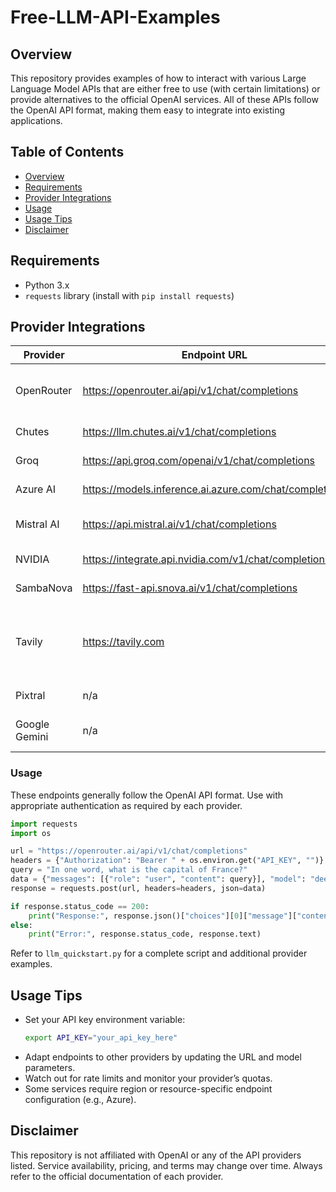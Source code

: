 # Free-LLM-API-Examples

## Overview

This repository provides examples of how to interact with various Large Language Model APIs that are either free to use (with certain limitations) or provide alternatives to the official OpenAI services. All of these APIs follow the OpenAI API format, making them easy to integrate into existing applications.

## Table of Contents
- [Overview](#overview)
- [Requirements](#requirements)
- [Provider Integrations](#provider-integrations)
- [Usage](#usage)
- [Usage Tips](#usage-tips)
- [Disclaimer](#disclaimer)


## Requirements

- Python 3.x
- `requests` library (install with `pip install requests`)

## Provider Integrations

| Provider     | Endpoint URL                                           | Notes                                  | Example                                              |
|--------------|--------------------------------------------------------|----------------------------------------|------------------------------------------------------|
| OpenRouter   | https://openrouter.ai/api/v1/chat/completions         | Provides access to multiple models     | [Python REST Example](rest.py)                       |
| Chutes       | https://llm.chutes.ai/v1/chat/completions             | Free tier available                    | [Chutes Example](https://github.com/eniompw/Chutes-API/blob/main/rest.py) |
| Groq         | https://api.groq.com/openai/v1/chat/completions       | Known for fast inference               | [Groq Example](https://github.com/eniompw/GroqGPT/blob/main/rest.py)    |
| Azure AI     | https://models.inference.ai.azure.com/chat/completions | Microsoft's AI services                                                          |
| Mistral AI   | https://api.mistral.ai/v1/chat/completions            | Offers various Mistral models          | [Mistral Example](https://github.com/eniompw/Mistral/blob/main/rest.py) |
| NVIDIA       | https://integrate.api.nvidia.com/v1/chat/completions  | NVIDIA AI platform                     | [NVIDIA Example](https://github.com/eniompw/NVIDIA-NIM/blob/main/rest.py) |
| SambaNova    | https://fast-api.snova.ai/v1/chat/completions         | Fast API service                       | [SambaNova Example](https://github.com/eniompw/SambaNovaREST/blob/main/rest.py) |
| Tavily       | https://tavily.com                                     | Free Search API: 1,000 API credits/month, no credit card required                                           |
| Pixtral      | n/a                                                    | Multimodal image & text                | [Pixtral Example](https://github.com/eniompw/Pixtral/blob/main/app.py)  |
| Google Gemini| n/a                                                    | Google's Gemini models                 | [Gemini Example](https://github.com/eniompw/GeminiAPI/blob/main/dev/rest.py) |

### Usage

These endpoints generally follow the OpenAI API format. Use with appropriate authentication as required by each provider.

```python
import requests
import os

url = "https://openrouter.ai/api/v1/chat/completions"
headers = {"Authorization": "Bearer " + os.environ.get("API_KEY", "")}
query = "In one word, what is the capital of France?"
data = {"messages": [{"role": "user", "content": query}], "model": "deepseek/deepseek-chat-v3-0324:free"}
response = requests.post(url, headers=headers, json=data)

if response.status_code == 200:
    print("Response:", response.json()["choices"][0]["message"]["content"])
else:
    print("Error:", response.status_code, response.text)
```

Refer to `llm_quickstart.py` for a complete script and additional provider examples.

## Usage Tips

- Set your API key environment variable:
  ```bash
  export API_KEY="your_api_key_here"
  ```
- Adapt endpoints to other providers by updating the URL and model parameters.
- Watch out for rate limits and monitor your provider’s quotas.
- Some services require region or resource-specific endpoint configuration (e.g., Azure).

## Disclaimer

This repository is not affiliated with OpenAI or any of the API providers listed. Service availability, pricing, and terms may change over time. Always refer to the official documentation of each provider.